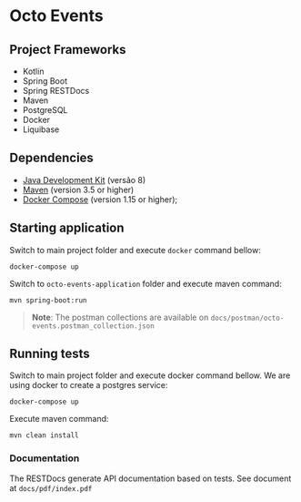 # Octo Events

## Project Frameworks

- Kotlin
- Spring Boot
- Spring RESTDocs
- Maven
- PostgreSQL
- Docker
- Liquibase

## Dependencies

* [Java Development Kit](http://www.oracle.com/technetwork/java/javase/downloads/index.html) (versão 8)
* [Maven](https://maven.apache.org/) (version 3.5 or higher)
* [Docker Compose](https://docs.docker.com/compose/install/) (version 1.15 or higher);

## Starting application

Switch to main project folder and execute `docker` command bellow:
```
docker-compose up
```
Switch to `octo-events-application` folder and execute maven command:
```
mvn spring-boot:run
```

>**Note**: The postman collections are available on `docs/postman/octo-events.postman_collection.json`

## Running tests

Switch to main project folder and execute docker command bellow. We are using docker to create a postgres service:
```
docker-compose up
```
Execute maven command:
```
mvn clean install
```

### Documentation

The RESTDocs generate API documentation based on tests. See document at `docs/pdf/index.pdf`
